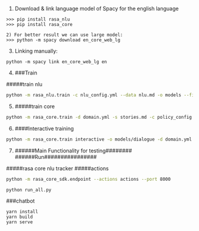 1) Download & link language model of Spacy for the english language
```
>>> pip install rasa_nlu
>>> pip install rasa_core
```
```
2) For better result we can use large model: 
>>> python -m spacy download en_core_web_lg
```
3) Linking manually:
```
python -m spacy link en_core_web_lg en
```


4) ###Train

#####train nlu
```bash
python -m rasa_nlu.train -c nlu_config.yml --data nlu.md -o models --fixed_model_name nlu --project default
```

5) #####train core
```bash
python -m rasa_core.train -d domain.yml -s stories.md -c policy_config.yml -o models/dialogue
```

6) ####Interactive training
```bash
python -m rasa_core.train interactive -o models/dialogue -d domain.yml -s stories.md --nlu models/default/nlu --endpoints endpoints.yml --config policy_config.yml
```




7) ######Main Functionality for testing########
######Run################

#####rasa core nlu tracker
#####actions
```bash
python -m rasa_core_sdk.endpoint --actions actions --port 8000
```

```bash
python run_all.py
```
###chatbot
```
yarn install
yarn build
yarn serve
```
